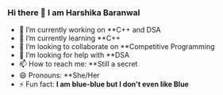 ### Hi there 👋 I am Harshika Baranwal

- 🔭 I’m currently working on **C++ and DSA
- 🌱 I’m currently learning **C++
- 👯 I’m looking to collaborate on **Competitive Programming
- 🤔 I’m looking for help with **DSA
- 📫 How to reach me: **Still a secret 
- 😄 Pronouns: **She/Her
- ⚡ Fun fact: **I am blue-blue but I don't even like Blue**

